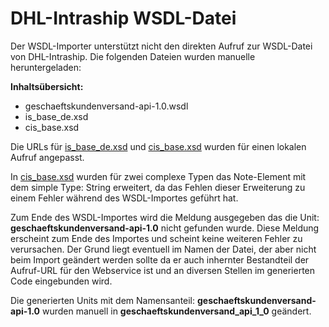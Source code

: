DHL-Intraship WSDL-Datei 
========================

Der WSDL-Importer unterstützt nicht den direkten Aufruf zur WSDL-Datei von DHL-Intraship.
Die folgenden Dateien wurden manuelle heruntergeladen:

**Inhaltsübersicht:**    

- geschaeftskundenversand-api-1.0.wsdl
- is_base_de.xsd    
- cis_base.xsd    

Die URLs für [is_base_de.xsd](dhl/is_base_de.xsd "is_base_de.xsd") und [cis_base.xsd](dhl/cis_base.xsd "cis_base.xsd") wurden für einen lokalen Aufruf angepasst.

In [cis_base.xsd](dhl/cis_base.xsd "cis_base.xsd") wurden für zwei complexe Typen das Note-Element mit dem simple Type: String erweitert,
da das Fehlen dieser Erweiterung zu einem Fehler während des WSDL-Importes geführt hat.

Zum Ende des WSDL-Importes wird die Meldung ausgegeben das die Unit: **geschaeftskundenversand-api-1.0** nicht gefunden wurde.
Diese Meldung erscheint zum Ende des Importes und scheint keine weiteren Fehler zu verursachen.
Der Grund liegt eventuell im Namen der Datei, der aber nicht beim Import geändert werden sollte da er auch
inhernter Bestandteil der Aufruf-URL für den Webservice ist und an diversen Stellen im generierten 
Code eingebunden wird.  

Die generierten Units mit dem Namensanteil: **geschaeftskundenversand-api-1.0** wurden manuell in **geschaeftskundenversand_api_1_0** geändert.            